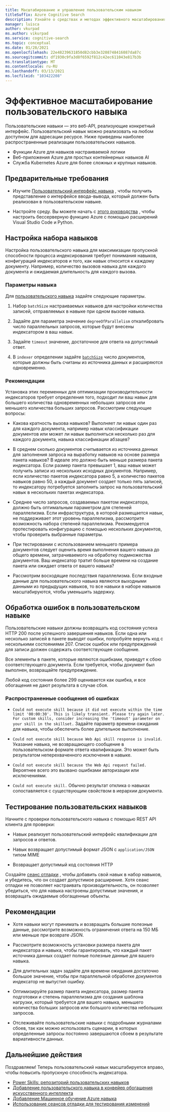 ```yaml
---
title: Масштабирование и управление пользовательским навыком
titleSuffix: Azure Cognitive Search
description: Узнайте о средствах и методах эффективного масштабирования пользовательского навыка для максимальной пропускной способности. Пользовательские навыки вызывают настраиваемые модели или логику AI, которые можно добавить в конвейер индексирования на основе искусственного интеллекта в Azure Когнитивный поиск.
manager: luisca
author: vkurpad
ms.author: vikurpad
ms.service: cognitive-search
ms.topic: conceptual
ms.date: 01/28/2021
ms.openlocfilehash: 22e48239631850d82cbb3e3208748416087da87c
ms.sourcegitcommit: df1930c9fa3d8f6592f812c42ec611043e817b3b
ms.translationtype: MT
ms.contentlocale: ru-RU
ms.lasthandoff: 03/13/2021
ms.locfileid: "103422208"
---
```

# <a name="efficiently-scale-out-a-custom-skill"></a>Эффективное масштабирование пользовательского навыка

Пользовательские навыки — это веб-API, реализующие конкретный интерфейс. Пользовательский навык можно реализовать на любом доступном для адресации ресурсе. Ниже приведены наиболее распространенные реализации пользовательских навыков.
* Функции Azure для навыков настраиваемой логики
* Веб-приложения Azure для простых контейнерных навыков AI
* Служба Kubernetes Azure для более сложных и крупных навыков.

## <a name="prerequisites"></a>Предварительные требования

+ Изучите [Пользовательский интерфейс навыка](cognitive-search-custom-skill-interface.md) , чтобы получить представление о интерфейсе ввода-вывода, который должен быть реализован в пользовательском навыке.

+ Настройте среду. Вы можете начать с [этого руководства](/python/tutorial-vs-code-serverless-python-01) , чтобы настроить бессерверную функцию Azure с помощью расширений Visual Studio Code и Python.

## <a name="skillset-configuration"></a>Настройка набора навыков

Настройка пользовательского навыка для максимизации пропускной способности процесса индексирования требует понимания навыков, конфигураций индексаторов и того, как навык относится к каждому документу. Например, количество вызовов навыка для каждого документа и ожидаемая длительность для каждого вызова.

### <a name="skill-settings"></a>Параметры навыка

Для [пользовательского навыка](cognitive-search-custom-skill-web-api.md) задайте следующие параметры.

1. Набор `batchSize` настраиваемых навыков для настройки количества записей, отправляемых в навыке при одном вызове навыка.

2. Задайте для параметра значение `degreeOfParallelism` откалибровать число параллельных запросов, которые будут внесены индексатором в ваш навык.

3. Задайте `timeout` значение, достаточное для ответа на допустимый ответ.

4. В `indexer` определении задайте [`batchSize`](https://docs.microsoft.com/rest/api/searchservice/create-indexer#indexer-parameters) число документов, которые должны быть считаны из источника данных и расширяются одновременно.

### <a name="considerations"></a>Рекомендации

Установка этих переменных для оптимизации производительности индексаторов требует определения того, подходит ли ваш навык для большего количества одновременных небольших запросов или меньшего количества больших запросов. Рассмотрим следующие вопросы:

* Какова кратность вызова навыков? Выполняет ли навык один раз для каждого документа, например навык классификации документов или может ли навык выполняться несколько раз для каждого документа, навыка классификации абзацев?

* В среднем сколько документов считывается из источника данных для заполнения запроса на выработку навыков на основе размера пакета навыков? В идеале это должно быть меньше размера пакета индексатора. Если размер пакета превышает 1, ваш навык может получить записи из нескольких исходных документов. Например, если количество пакетов индексатора равно 5, а количество пакетов навыков равно 50, а каждый документ создает только пять записей, то индексатору потребуется заполнить запрос на пользовательский навык в нескольких пакетах индексатора.

* Среднее число запросов, создаваемых пакетом индексатора, должно быть оптимальным параметром для степеней параллелизма. Если инфраструктура, в которой размещается навык, не поддерживает этот уровень параллелизма, рассмотрите возможность набора степеней параллелизма. Рекомендуется протестировать конфигурацию с помощью нескольких документов, чтобы проверить выбранные параметры.

* При тестировании с использованием меньшего примера документов следует оценить время выполнения вашего навыка до общего времени, затрачиваемого на обработку подмножества документов. Ваш индексатор тратит больше времени на создание пакета или ожидает ответа от вашего навыка? 

* Рассмотрим восходящие последствия параллелизма. Если входные данные для пользовательского навыка являются выходными данными из предыдущих навыков, то все навыки в наборе навыков масштабируются, чтобы уменьшить задержку.

## <a name="error-handling-in-the-custom-skill"></a>Обработка ошибок в пользовательском навыке

Пользовательские навыки должны возвращать код состояния успеха HTTP 200 после успешного завершения навыков. Если одна или несколько записей в пакете выводят ошибки, попробуйте вернуть код с несколькими состояниями 207. Список ошибок или предупреждений для записи должен содержать соответствующее сообщение.

Все элементы в пакете, которые являются ошибками, приведут к сбою соответствующего документа. Если требуется, чтобы документ был выполнен, возвращайте предупреждение.

Любой код состояния более 299 оценивается как ошибка, и все обогащения не дают результата в случае сбоя. 

### <a name="common-error-messages"></a>Распространенные сообщения об ошибках

* `Could not execute skill because it did not execute within the time limit '00:00:30'. This is likely transient. Please try again later. For custom skills, consider increasing the 'timeout' parameter on your skill in the skillset.` Задайте параметр времени ожидания для навыка, чтобы обеспечить более длительное выполнение.

* `Could not execute skill because Web Api skill response is invalid.` Указание навыка, не возвращающего сообщение в пользовательском формате ответа квалификации. Это может быть результатом неперехваченного исключения в навыке.

* `Could not execute skill because the Web Api request failed.` Вероятнее всего это вызвано ошибками авторизации или исключениями.

* `Could not execute skill.` Обычно результат отклика о навыках сопоставляется с существующим свойством в иерархии документа.

## <a name="testing-custom-skills"></a>Тестирование пользовательских навыков

Начните с проверки пользовательского навыка с помощью REST API клиента для проверки:

* Навык реализует пользовательский интерфейс квалификации для запросов и ответов.

* Навык возвращает допустимый формат JSON с `application/JSON` типом MIME

* Возвращает допустимый код состояния HTTP

Создайте [сеанс отладки](cognitive-search-debug-session.md) , чтобы добавить свой навык в набор навыков, и убедитесь, что он создает допустимое расширение. Хотя сеанс отладки не позволяет настраивать производительность, он позволяет убедиться, что для навыка настроены допустимые значения, и возвращать ожидаемые обогащенные объекты.

## <a name="best-practices"></a>Рекомендации

* Хотя навыки могут принимать и возвращать большие полезные данные, рассмотрите возможность ограничения ответа на 150 МБ или меньше при возврате JSON.

* Рассмотрите возможность установки размера пакета для индексатора и навыка, чтобы гарантировать, что каждый пакет источника данных создает полные полезные данные для вашего навыка.

* Для длительных задач задайте для времени ожидания достаточно большое значение, чтобы при параллельной обработке документов индексатор не выпустил ошибку.

* Оптимизируйте размер пакета индексатора, размер пакета подготовки и степень параллелизма для создания шаблона нагрузки, который требуется для вашего навыка, меньшего количества больших запросов или большого количества небольших запросов.

* Отслеживайте пользовательские навыки с подробными журналами сбоев, так как можно использовать сценарии, в которых определенные запросы постоянно завершаются сбоем в результате вариативности данных.


## <a name="next-steps"></a>Дальнейшие действия
Поздравляем! Теперь пользовательский навык масштабируется вправо, чтобы повысить пропускную способность индексатора. 

+ [Power Skills: репозиторий пользовательских навыков](https://github.com/Azure-Samples/azure-search-power-skills)
+ [Добавление пользовательского навыка в конвейер обогащения искусственного интеллекта](cognitive-search-custom-skill-interface.md)
+ [Добавление Машинное обучение Azure навыка](https://docs.microsoft.com/azure/search/cognitive-search-aml-skill)
+ [Использование сеансов отладки для тестирования изменений](https://docs.microsoft.com/azure/search/cognitive-search-debug-session)